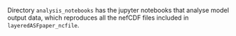 Directory `analysis_notebooks` has the jupyter notebooks that analyse model output data, which reproduces all the nefCDF files included in `layeredASFpaper_ncfile`.
